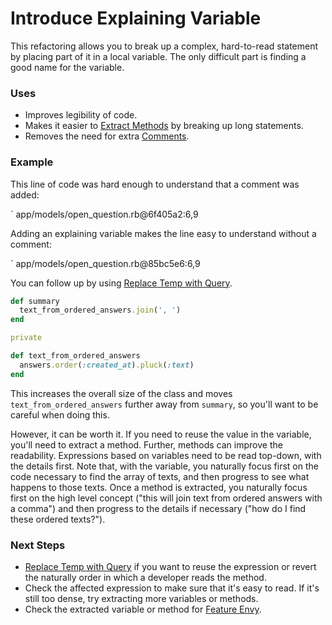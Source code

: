 # Introduce Explaining Variable

This refactoring allows you to break up a complex, hard-to-read statement by
placing part of it in a local variable. The only difficult part is finding a
good name for the variable.

### Uses

* Improves legibility of code.
* Makes it easier to [Extract Methods](#extract-method) by breaking up long
  statements.
* Removes the need for extra [Comments](#comments).

### Example

This line of code was hard enough to understand that a comment was added:

` app/models/open_question.rb@6f405a2:6,9

Adding an explaining variable makes the line easy to understand without a
comment:

` app/models/open_question.rb@85bc5e6:6,9

You can follow up by using [Replace Temp with Query](#replace-temp-with-query).

``` ruby
def summary
  text_from_ordered_answers.join(', ')
end

private

def text_from_ordered_answers
  answers.order(:created_at).pluck(:text)
end
```

This increases the overall size of the class and moves
`text_from_ordered_answers` further away from `summary`, so you'll want to be
careful when doing this.

However, it can be worth it. If you need to reuse the value in the variable,
you'll need to extract a method. Further, methods can improve the readability.
Expressions based on variables need to be read top-down, with the details first.
Note that, with the variable, you naturally focus first on the code necessary to
find the array of texts, and then progress to see what happens to those texts.
Once a method is extracted, you naturally focus first on the high level concept
("this will join text from ordered answers with a comma") and then progress to
the details if necessary ("how do I find these ordered texts?").

### Next Steps

* [Replace Temp with Query](#replace-temp-with-query) if you want to reuse the
  expression or revert the naturally order in which a developer reads the
  method.
* Check the affected expression to make sure that it's easy to read. If it's
  still too dense, try extracting more variables or methods.
* Check the extracted variable or method for [Feature Envy](#feature-envy).
